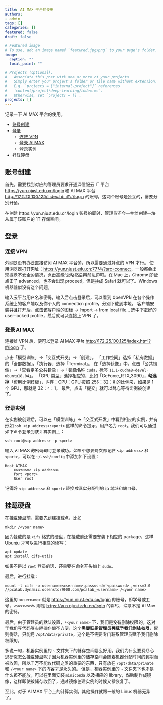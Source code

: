 ```yaml
---
title: AI MAX 平台的使用
authors:
- admin
tags: []
categories: []
featured: false
draft: false

# Featured image
# To use, add an image named `featured.jpg/png` to your page's folder. 
image:
  caption: ""
  focal_point: ""

# Projects (optional).
#   Associate this post with one or more of your projects.
#   Simply enter your project's folder or file name without extension.
#   E.g. `projects = ["internal-project"]` references 
#   `content/project/deep-learning/index.md`.
#   Otherwise, set `projects = []`.
projects: []
---
```


记录一下 AI MAX 平台的使用。

- [账号创建](#账号创建)
- [登录](#登录)
  - [连接 VPN](#连接-vpn)
  - [登录 AI MAX](#登录-ai-max)
  - [登录实例](#登录实例)
- [挂载硬盘](#挂载硬盘)

## 账号创建

首先，需要找到对应的管理员要求开通深信服云 IT 平台 <https://yun.njust.edu.cn/login> 和 AI MAX 平台 <http://172.25.100.125/index.html?#/login> 的账号，这两个账号是独立的，需要分别开通。

在创建 <https://yun.njust.edu.cn/login> 账号的同时，管理员还会一并给创建一块从属于该账户的 1T 存储空间。

## 登录

### 连接 VPN

外网是没有办法直接访问 AI MAX 平台的，所以需要通过特点的 VPN 才行。
使用浏览器打开网址：<https://yun.njust.edu.cn:7774/?src=connect>，一般都会出现提示不安全的情况，点击高级/忽略然后再前进即可。在 Mac 上，Chrome 即使点击了 advanced，也不会出现 proceed，但是换成 Safari 就可以了。Windows 机器貌似没有这个问题。

输入云平台用户名和密码，输入后点击登录后，可以看到 OpenVPN 在各个操作系统上的客户端以及你个人的 connection profile，分别下载到本地。
客户端安装并且打开后，点击该客户端的图标 -> Import -> from local file... 选中下载好的 user-locked profile，然后就可以连接上 VPN 了。

### 登录 AI MAX

连接好 VPN 后，便可以登录 AI MAX 平台 <http://172.25.100.125/index.html?#/login> 了。

点击「模型训练」->「交互式开发」->「创建」。
「工作空间」选择「私有数据」的「全部数据」，「执行器」选择「Terminal」。
在「选择镜像」中，点击「公共镜像」->「查看更多公共镜像」->「镜像名称 `cuda`，标签 `11.1-cudnn8-devel-ubuntu18.04`」。
「GPU 类型」选择相应的，比如「GeForce_RTX_3090」，**勾选掉**「使用比例模板」，内存：CPU：GPU 按照 256：32：8 的比例来，如果是 1 个 GPU，那就是 32：4：1。
最后，点击「提交」就可以耐心等待实例被创建了。

### 登录实例

在实例被创建后，可以在「模型训练」->「交互式开发」中看到相应的实例，并有形如 `ssh <ip address>:<port>` 这样的命令提示，用户名为 `root`。我们可以通过如下命令登录到该计算实例上：

```shell
ssh root@<ip address> -p <port>
```

输入 AI MAX 的密码即可登录成功。如果不想要每次都记住 `<ip address>` 和 `<port>`，可以在 `~/.ssh/config` 中添加如下设置：

```shell
Host AIMAX
    HostName <ip address>
    Port <port>
    User root
```

记得将 `<ip address>` 和 `<port>` 替换成真实分配到的 ip 地址和端口号。

## 挂载硬盘

在挂载硬盘前，需要先创建挂载点，比如

```shell
mkdir /<your name>
```

因为挂载的是 `cifs` 格式的硬盘，在挂载前还需要安装下相应的 package，这样 Ubuntu 才可以进行相应的读写：

```shell
apt update
apt install cifs-utils
```

如果不是以 `root` 登录的话，还需要在命令开头加上 `sudo`。

最后，进行挂载：

```shell
mount -t cifs -o username=<username>,password='<password>',vers=3.0 //pcalab.dynamic.oceanstor9000.com/pcalab_<username> /<your name>
```

这里的 `<username>` 就是 <https://yun.njust.edu.cn/login> 的账号，即学号或工号，`<password>` 则是 <https://yun.njust.edu.cn/login> 的密码，注意不是 AI Max 的密码。

最后，由于管理员的默认设置，`/<your name>` 下，我们是没有删除权限的，这对于我们写代码等实际操作很不方便，这个**需要联系管理员再赋予我们删除权限**，否则得话，只能用 `/opt/data/private`，这个是不需要专门联系管理员赋予我们删除权限的。

多说一句，机器实例里的 `~` 文件夹下的储存空间那么好用，我们为什么要费尽心思研究怎么挂载硬盘呢？因为机器实例里的储存空间会随着机器分配时间的到期而被收回，所以千万不能放代码之类的重要的东西，只有放在 `/opt/data/private` 和 `/<your name>` 下的内容才是永久的。
但是，机器实例里的 `~` 文件夹下也不是什么都不能放，可以在里面安装 `miniconda` 以及相应的 library，然后制作成镜像，这样即使被储存收回了，通过镜像创建实例的时候又都恢复了。

至此，对于 AI MAX 平台上的计算实例，其他操作就跟一般的 Linux 机器无异了。